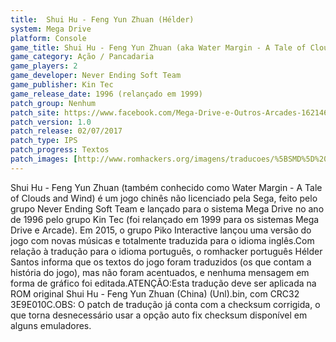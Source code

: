 ```yaml
---
title:  Shui Hu - Feng Yun Zhuan (Hélder)
system: Mega Drive
platform: Console
game_title: Shui Hu - Feng Yun Zhuan (aka Water Margin - A Tale of Clouds and Wind)
game_category: Ação / Pancadaria
game_players: 2
game_developer: Never Ending Soft Team
game_publisher: Kin Tec
game_release_date: 1996 (relançado em 1999)
patch_group: Nenhum
patch_site: https://www.facebook.com/Mega-Drive-e-Outros-Arcades-1621462371436014/
patch_version: 1.0
patch_release: 02/07/2017
patch_type: IPS
patch_progress: Textos
patch_images: [http://www.romhackers.org/imagens/traducoes/%5BSMD%5D%20Shui%20Hu%20-%20Feng%20Yun%20Zhuan%20-%20H%C3%A9lder%20-%201.png,http://www.romhackers.org/imagens/traducoes/%5BSMD%5D%20Shui%20Hu%20-%20Feng%20Yun%20Zhuan%20-%20H%C3%A9lder%20-%202.png,http://www.romhackers.org/imagens/traducoes/%5BSMD%5D%20Shui%20Hu%20-%20Feng%20Yun%20Zhuan%20-%20H%C3%A9lder%20-%203.png]
---
```

Shui Hu - Feng Yun Zhuan (também conhecido como Water Margin - A Tale of Clouds and Wind) é um jogo chinês não licenciado pela Sega, feito pelo grupo Never Ending Soft Team e lançado para o sistema Mega Drive no ano de 1996 pelo grupo Kin Tec (foi relançado em 1999 para os sistemas Mega Drive e Arcade). Em 2015, o grupo Piko Interactive lançou uma versão do jogo com novas músicas e totalmente traduzida para o idioma inglês.Com relação à tradução para o idioma português, o romhacker português Hélder Santos informa que os textos do jogo foram traduzidos (os que contam a história do jogo), mas não foram acentuados, e nenhuma mensagem em forma de gráfico foi editada.ATENÇÃO:Esta tradução deve ser aplicada na ROM original Shui Hu - Feng Yun Zhuan (China) (Unl).bin, com CRC32 3E9E010C.OBS: O patch de tradução já conta com a checksum corrigida, o que torna desnecessário usar a opção auto fix checksum disponível em alguns emuladores.